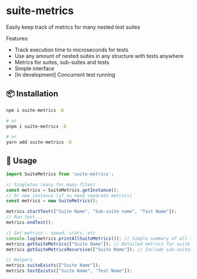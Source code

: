 # suite-metrics

Easily keep track of metrics for many nested test suites

Features:
- Track execution time to microseconds for tests
- Use any amount of nested suites in any structure with tests anywhere
- Metrics for suites, sub-suites and tests
- Simple interface
- [In development] Concurrent test running

## 📦 Installation

```bash
npm i suite-metrics -D

# or
pnpm i suite-metrics -D

# or
yarn add suite-metrics -D
```

## 🚀 Usage

```typescript
import SuiteMetrics from 'suite-metrics';

// Singleton (easy for many files)
const metrics = SuiteMetrics.getInstance();
// Or new instance (if ou need separate metrics)
const metrics = new SuiteMetrics();

metrics.startTest(["Suite Name", "Sub-suite name", "Test Name"]);
// Run test...
metrics.endTest();

// Get metrics - speed, stats, etc
console.log(metrics.printAllSuiteMetrics()); // Simple summary of all tests
metrics.getSuiteMetrics(["Suite Name"]); // Detailed metrics for suite
metrics.getSuiteMetricsRecursive(["Suite Name"]); // Include sub-suites

// Helpers
metrics.suiteExists(["Suite Name"]);
metrics.testExists(["Suite Name", "Test Name"]);
```
